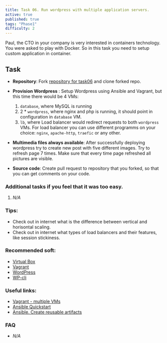 ```yaml
---
title: Task 06. Run wordpress with multiple application servers.
active: true
published: true
tags: "Phase1"
difficulty: 2
---
```


Paul, the CTO in your company is very interested in containers technology. You were asked to play with Docker. So in this task you need to setup custom application in container.
<!--more-->

## Task

* **Repository**: Fork [repository for task06](https://github.com/learningdevops-makvaz-com/phase01_task06) and clone forked repo.

* **Provision Wordpress** : Setup Wordpress using Ansible and Vagrant, but this time there would be 4 VMs:
  1. `database`, where MySQL is running
  2. 2 * `wordpress`, where nginx and php is running, it should point in configuration in `database` VM.
  3. `lb`, where Load balancer would redirect requests to both `wordpress` VMs. For load balancer you can use different programms on your choice: `nginx`, `apache-http`, `traefic` or any other.

* **Multimedia files always available**: After successfully deploying wordpress try to create new post with five different images. Try to refresh page 7 times. Make sure that every time page refreshed all pictures are visible.

* **Source code**: Create pull request to repository that you forked, so that you can get comments on your code.

### Additional tasks if you feel that it was too easy.
1. *N/A*

### Tips:

* Check out in internet what is the difference between vertical and horisontal scaling.
* Check out in internet what types of load balancers and their features, like session stickiness.

### Recommended soft:

* [Virtual Box](https://www.virtualbox.org/wiki/Downloads)
* [Vagrant](https://www.vagrantup.com/downloads)
* [WordPress](https://wordpress.org/download/)
* [WP-cli](https://wp-cli.org/)

### Useful links:

* [Vagrant - multiple VMs](https://www.vagrantup.com/docs/multi-machine)
* [Ansible Quickstart](https://www.redhat.com/en/blog/system-administrators-guide-getting-started-ansible-fast?extIdCarryOver=true&sc_cid=701f2000001OH7YAAW)
* [Ansible. Create reusable artifacts](https://docs.ansible.com/ansible/latest/user_guide/playbooks_reuse.html)

### FAQ

* *N/A*
